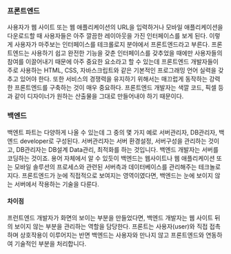 ### 프론트엔드 

사용자가 웹 사이트 또는 웹 애플리케이션의 URL을 입력하거나 모바일 애플리케이션을 다운로드할 때   사용자들은 아주 깔끔한 레이아웃을 가진 인터페이스를 보게 된다. 이렇게 사용자가 마주보는 인터페이스를 테크롤로지 분야에서 프론트엔드라고 부른다. 프론트엔드는 사용하기 쉽고 완전한 기능을 갖춘               인터페이스를 갖추었을 때에만 사용자들의 참여를 이끌어내기 때문에 아주 중요한 요소라고 할 수 있는데 프론트엔드 개발자들이 주로 사용하는 HTML, CSS, 자바스크립트와 같은 기본적인 프로그래밍 언어 실력을 갖추고 있어야 한다. 또한 서비스의 경쟁력을 유지하기 위해서는 매끄럽게 동작하는 강력한 프론트엔드를 구축하는 것이 매우 중요하다. 프론트엔드 개발자는 색깔 코드, 픽셀 등과 같이 디자이너가 원하는 산출물을 그대로 만들어내야 하기 때문이다.

### 백엔드 

백엔트 파트는 다양하게 나올 수 있는데 그 중의 몇 가지 예로 서버관리자, DB관리자, 백엔드 developer로 구성된다. 서버관리자는 서버 환경설정, 서버구성을 관리하는 것이고, DB관리자는 DB설계 Data관리, 최적화를 하는 것입니다. 백엔드 개발자는 서버를 코딩하는 것이죠. 용어 자체에서 알 수 있듯이 백엔드는 웹사이트나 웹 애플리케이션 또는 모바일 솔루션의 프로세스와 관련된 서버측과 데이터베이스를 관리해주는 테크놀로지다. 프론트엔드가 눈에 직접적으로 보여지는 영역이였다면, 백엔드는 눈에 보이지 않는 서버에서 작용하는 기술을 다룬다.

#### 차이점 

프런트엔드 개발자가 화면의 보이는 부분을 만들었다면, 백엔드 개발자는 웹 사이트 뒤의 보이지 않는 부분을 관리하는 역할을 담당한다. 프론트는 사용자(user)와 직접 접촉하며 상호작용이 이루어지는 반면    백엔드는 사용자와 만나지 않고 프론트엔드와 연동하여 기술적인 부분을 처리합니다.
